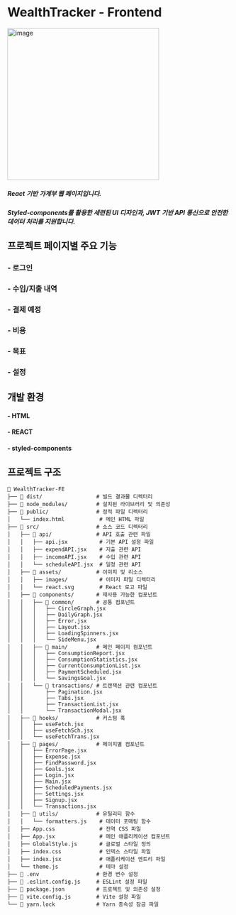 # WealthTracker - Frontend

<img width="342" alt="image" src="https://github.com/user-attachments/assets/536e423f-cae8-44ef-9621-9d990c5e8f9c">


##### React 기반 가계부 웹 페이지입니다.
##### Styled-components를 활용한 세련된 UI 디자인과, JWT 기반 API 통신으로 안전한 데이터 처리를 지원합니다.




## 프로젝트 페이지별 주요 기능


### - 로그인 
### - 수입/지출 내역
### - 결제 예정
### - 비용
### - 목표
### - 설정


## 개발 환경

#### - HTML
#### - REACT
#### - styled-components


## 프로젝트 구조

```
📂 WealthTracker-FE
├── 📁 dist/                 # 빌드 결과물 디렉터리
├── 📁 node_modules/         # 설치된 라이브러리 및 의존성
├── 📁 public/               # 정적 파일 디렉터리
│   └── index.html           # 메인 HTML 파일
├── 📁 src/                  # 소스 코드 디렉터리
│   ├── 📁 api/              # API 호출 관련 파일
│   │   ├── api.jsx          # 기본 API 설정 파일
│   │   ├── expendAPI.jsx    # 지출 관련 API
│   │   ├── incomeAPI.jsx    # 수입 관련 API
│   │   └── scheduleAPI.jsx  # 일정 관련 API
│   ├── 📁 assets/           # 이미지 및 리소스
│   │   ├── images/          # 이미지 파일 디렉터리
│   │   └── react.svg        # React 로고 파일
│   ├── 📁 components/       # 재사용 가능한 컴포넌트
│   │   ├── 📁 common/       # 공통 컴포넌트
│   │   │   ├── CircleGraph.jsx
│   │   │   ├── DailyGraph.jsx
│   │   │   ├── Error.jsx
│   │   │   ├── Layout.jsx
│   │   │   ├── LoadingSpinners.jsx
│   │   │   └── SideMenu.jsx
│   │   ├── 📁 main/         # 메인 페이지 컴포넌트
│   │   │   ├── ConsumptionReport.jsx
│   │   │   ├── ConsumptionStatistics.jsx
│   │   │   ├── CurrentConsumptionList.jsx
│   │   │   ├── PaymentScheduled.jsx
│   │   │   └── SavingsGoal.jsx
│   │   └── 📁 transactions/ # 트랜잭션 관련 컴포넌트
│   │       ├── Pagination.jsx
│   │       ├── Tabs.jsx
│   │       ├── TransactionList.jsx
│   │       └── TransactionModal.jsx
│   ├── 📁 hooks/            # 커스텀 훅
│   │   ├── useFetch.jsx
│   │   ├── useFetchSch.jsx
│   │   └── useFetchTrans.jsx
│   ├── 📁 pages/            # 페이지별 컴포넌트
│   │   ├── ErrorPage.jsx
│   │   ├── Expense.jsx
│   │   ├── FindPassword.jsx
│   │   ├── Goals.jsx
│   │   ├── Login.jsx
│   │   ├── Main.jsx
│   │   ├── ScheduledPayments.jsx
│   │   ├── Settings.jsx
│   │   ├── Signup.jsx
│   │   └── Transactions.jsx
│   ├── 📁 utils/            # 유틸리티 함수
│   │   └── formatters.js    # 데이터 포매팅 함수
│   ├── App.css              # 전역 CSS 파일
│   ├── App.jsx              # 메인 애플리케이션 컴포넌트
│   ├── GlobalStyle.js       # 글로벌 스타일 정의
│   ├── index.css            # 인덱스 스타일 파일
│   ├── index.jsx            # 애플리케이션 엔트리 파일
│   └── theme.js             # 테마 설정
├── 📄 .env                  # 환경 변수 설정
├── 📄 .eslint.config.js     # ESLint 설정 파일
├── 📄 package.json          # 프로젝트 및 의존성 설정
├── 📄 vite.config.js        # Vite 설정 파일
└── 📄 yarn.lock             # Yarn 종속성 잠금 파일
```




